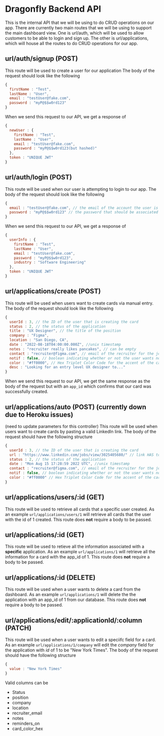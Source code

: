 # Dragonfly Backend API

This is the internal API that we will be using to do CRUD operations on our app. There are currently two main routes that we will be using to support the main dashboard view. One is url/auth, which will be used to allow customers to be able to login and sign up. The other is url/applications, which will house all the routes to do CRUD operations for our app.

## url/auth/signup (POST)
This route will be used to create a user for our application
The body of the request should look like the following
```javascript
{
  firstName : "Test",
  lastName : "User",
  email : "testUser@fake.com",
  password : "myP@$$w0rd123"
}
```
When we send this request to our API, we get a response of 
```javascript
{
  newUser : {
    firstName : "Test",
    lastName : "User",
    email : "testUser@fake.com",
    password : "myP@$$w0rd123(but hashed)"
  },
  token : "UNIQUE JWT"
}
```
## url/auth/login (POST)
This route will be used when our user is attempting to login to our app. 
The body of the request should look like the following
```javascript
{
  email : "testUser@fake.com", // the email of the account the user is trying to sign into
  password : "myP@$$w0rd123" // the password that should be associated with that account
}
```

When we send this request to our API, we get a response of 
```javascript
{
  userInfo : {
    firstName : "Test",
    lastName : "User",
    email : "testUser@fake.com",
    password : "myP@$$w0rd123",
    industry : "Software Engineering"
  },
  token : "UNIQUE JWT"
}
```

## url/applications/create (POST)
This route will be used when users want to create cards via manual entry. 
The body of the request should look like the following
```javascript
{
  userId : 3, // the ID of the user that is creating the card
  status : 2, // the status of the application
  title : "UX Designer", // the title of the position
  company : "Figma",
  location : "San Diego, CA",
  date : "2022-08-18T04:00:00.000Z", //unix timestamp
  notes : "recruiter really likes pancakes", // can be empty
  contact : "recruiter@figma.com", // email of the recruiter for the job posting
  notif : false, // boolean indicating whether or not the user wants notifications for this application
  color : "#ff0000", // Hex Triplet Color Code for the accent of the card
  desc : "Looking for an entry level UX designer to..."
}
```
When we send this request to our API, we get the same response as the body of the request but with an `app_id` which confirms that our card was successfully created.

## url/applications/auto (POST) (currently down due to Heroku issues) 
(need to update parameters for this controller)
This route will be used when users want to create cards by pasting a valid LinkedIn link. 
The body of the request should have the following structure
```javascript
{
  userId : 3, // the ID of the user that is creating the card
  url : "https://www.linkedin.com/jobs/view/3025405680/" // link HAS to be in this format
  status : 2, // the status of the application
  date : "Mon Aug 15 17:28:59 2022 UTC", //unix timestamp
  contact : "recruiter@figma.com", // email of the recruiter for the job posting
  notif : false, // boolean indicating whether or not the user wants notifications for this application
  color : "#ff0000" // Hex Triplet Color Code for the accent of the card
}
```

## url/applications/users/:id (GET)

This route will be used to retrieve all cards that a specific user created. As an example `url/applications/users/1` will retrieve all cards that the user with the id of 1 created. This route does __not__ require a body to be passed.

## url/applications/:id (GET)

This route will be used to retieve all the information associated with a __specific__ application. As an example `url/applications/1` will retrieve all the information for a card with the app_id of 1. This route does __not__ require a body to be passed.

## url/applications/:id (DELETE)

This route will be used when a user wants to delete a card from the dashboard. As an example `url/applications/1` will delete the the application with an app_id of 1 from our database. This route does __not__ require a body to be passed.

## url/applications/edit/:applicationId/:column (PATCH)

This route will be used when a user wants to edit a speciifc field for a card. As an example `url/applications/1/company` will edit the _company_ field for the application with _id_ of 1 to be "New York Times". The body of the request should have the following structure

```javascript
{
  value : "New York Times"
}
```
Valid columns can be 
- Status
- position
- company
- location
- recruiter_email
- notes
- reminders_on
- card_color_hex
